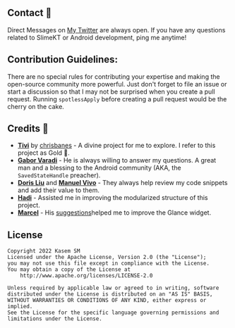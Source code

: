 ## Contact 🤙

Direct Messages on [My Twitter](https://twitter.com/KasemSM_) are always open. If you have any questions related to SlimeKT or Android development, ping me anytime!

## Contribution Guidelines:

There are no special rules for contributing your expertise and making the open-source community more powerful. Just don't forget to file an issue or start a discussion so that I may not be surprised when you create a pull request. Running `spotlessApply` before creating a pull request would be the cherry on the cake.

## Credits 💎

- [**Tivi**](https://github.com/chrisbanes/tivi) by [chrisbanes](https://github.com/chrisbanes) - A divine project for me to explore. I refer to this project as Gold 🥇.
- [**Gabor Varadi**](https://twitter.com/Zhuinden) - He is always willing to answer my questions. A great man and a blessing to the Android community (AKA, the `SavedStateHandle` preacher).
- [**Doris Liu**](https://twitter.com/doris4lt) and [**Manuel Vivo**](https://twitter.com/manuelvicnt) - They always help review my code snippets and add their value to them.
- [**Hadi**](https://twitter.com/hadilq) - Assisted me in improving the modularized structure of this project.
- [**Marcel**](https://twitter.com/marxallski) - His [suggestions](https://github.com/kasem-sm/SlimeKT/pull/148)helped me to improve the Glance widget.

## License

```
Copyright 2022 Kasem SM
Licensed under the Apache License, Version 2.0 (the "License");
you may not use this file except in compliance with the License.
You may obtain a copy of the License at
    http://www.apache.org/licenses/LICENSE-2.0
    
Unless required by applicable law or agreed to in writing, software
distributed under the License is distributed on an "AS IS" BASIS,
WITHOUT WARRANTIES OR CONDITIONS OF ANY KIND, either express or implied.
See the License for the specific language governing permissions and
limitations under the License.
```